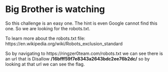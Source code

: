 <H1>Big Brother is watching </H1>
<p> So this challenge is an easy one. The hint is even Google cannot find this one.
So we are looking for the robots.txt.</p>

<p> To learn more about the robots.txt file: https://en.wikipedia.org/wiki/Robots_exclusion_standard
<p>

<p>So by navigating to https://ringzer0team.com/robots.txt we can see there is an url
that is Disallow <b>/16bfff59f7e8343a2643bdc2ee76b2dc/</b> so by looking at that
url we can see the flag.<p>
